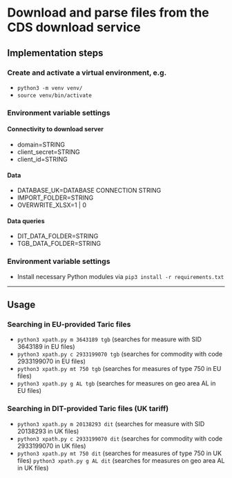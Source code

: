 # Download and parse files from the CDS download service

## Implementation steps

### Create and activate a virtual environment, e.g.

  - `python3 -m venv venv/`
  - `source venv/bin/activate`

### Environment variable settings

#### Connectivity to download server

- domain=STRING
- client_secret=STRING
- client_id=STRING

#### Data

- DATABASE_UK=DATABASE CONNECTION STRING
- IMPORT_FOLDER=STRING
- OVERWRITE_XLSX=1 | 0

#### Data queries

- DIT_DATA_FOLDER=STRING
- TGB_DATA_FOLDER=STRING

### Environment variable settings

- Install necessary Python modules via `pip3 install -r requirements.txt`

---

## Usage

### Searching in EU-provided Taric files

- `python3 xpath.py m 3643189 tgb` (searches for measure with SID 3643189 in EU files)
- `python3 xpath.py c 2933199070 tgb` (searches for commodity with code 2933199070 in EU files)
- `python3 xpath.py mt 750 tgb` (searches for measures of type 750 in EU files)
- `python3 xpath.py g AL tgb` (searches for measures on geo area AL in EU files)

### Searching in DIT-provided Taric files (UK tariff)

- `python3 xpath.py m 20138293 dit` (searches for measure with SID 20138293 in UK files)
- `python3 xpath.py c 2933199070 dit` (searches for commodity with code 2933199070 in UK files)
- `python3 xpath.py mt 750 dit` (searches for measures of type 750 in UK files)
   `python3 xpath.py g AL dit` (searches for measures on geo area AL in UK files)
